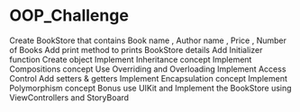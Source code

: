 # OOP_Challenge
Create BookStore that contains Book name , Author name , Price , Number of Books Add print method to prints BookStore details Add Initializer function  Create object  Implement Inheritance concept Implement Compositions concept Use Overriding and Overloading Implement Access Control Add setters &amp; getters Implement Encapsulation concept Implement Polymorphism concept Bonus use UIKit and Implement the BookStore using ViewControllers and StoryBoard
